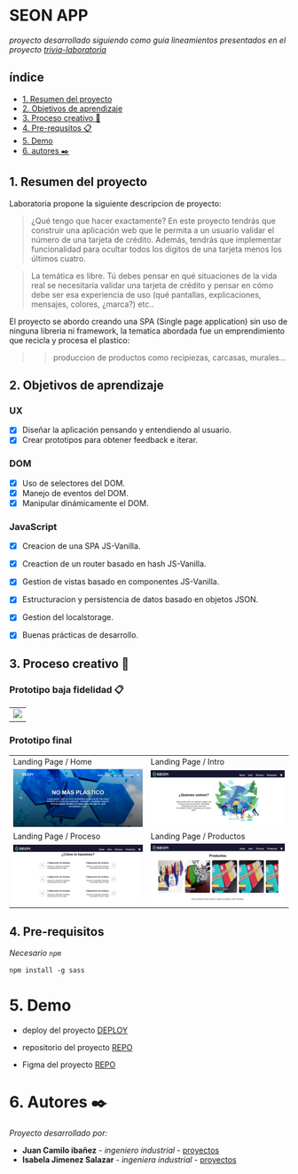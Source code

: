 # SEON APP
_proyecto desarrollado siguiendo como guia lineamientos presentados en el proyecto [trivia-laboratoria](https://github.com/Laboratoria/bootcamp/tree/main/projects/01-card-validation)_ 

## índice
* [1. Resumen del proyecto](#1-resumen-del-proyecto)
* [2. Objetivos de aprendizaje](#2-objetivos-de-aprendizaje)
* [3. Proceso creativo 🔧](#3-proceso-creativo)
* [4. Pre-requsitos 📋](#4-pre-requisitos)
* [5. Demo](#5-demo)
* [6. autores ✒️](#5-autores)


## 1. Resumen del proyecto
Laboratoria propone la siguiente descripcion de proyecto:

> ¿Qué tengo que hacer exactamente? En este proyecto tendrás que construir una aplicación web que le permita a un usuario validar el número de una tarjeta de crédito. Además, tendrás que implementar funcionalidad para ocultar todos los dígitos de una tarjeta menos los últimos cuatro.

> La temática es libre. Tú debes pensar en qué situaciones de la vida real se necesitaría validar una tarjeta de crédito y pensar en cómo debe ser esa experiencia de uso (qué pantallas, explicaciones, mensajes, colores, ¿marca?) etc..

El proyecto se abordo creando una SPA (Single page application) sin uso de ninguna libreria ni framework, la tematica abordada fue un emprendimiento que recicla y procesa el plastico:

>> produccion de productos como recipiezas, carcasas, murales...

## 2. Objetivos de aprendizaje

### UX

- [x] Diseñar la aplicación pensando y entendiendo al usuario.
- [x] Crear prototipos para obtener feedback e iterar.

### DOM

- [x] Uso de selectores del DOM.
- [x] Manejo de eventos del DOM.
- [x] Manipular dinámicamente el DOM.

### JavaScript

- [x] Creacion de una SPA JS-Vanilla.
- [x] Creaction de un router basado en hash JS-Vanilla.
- [x] Gestion de vistas basado en componentes JS-Vanilla.
- [x] Estructuracion y persistencia de datos basado en objetos JSON.
- [x] Gestion del localstorage.
- [x] Buenas prácticas de desarrollo.


## 3. Proceso creativo 🔧

### Prototipo baja fidelidad 📋

<table>
    <tr>
        <td><img src="./assets/prototipos/prototipo-inicial.jpg" width=800 ></td>
    </tr>

</table>

### Prototipo final

<table>
    <tr>
        <td>Landing Page / Home</td>
        <td>Landing Page / Intro</td>
    </tr>
    <tr>
        <td><img src="./assets/prototype/landingPage-home.PNG" width=500 ></td>
        <td><img src="./assets/prototype/landingPage-Intro.PNG" width=500 ></td>
    </tr>
    <tr>
        <td>Landing Page / Proceso</td>
        <td>Landing Page / Productos</td>
    </tr>
    <tr>
        <td><img src="./assets/prototype/landingPage-proceso.PNG" width=500 ></td>
        <td><img src="./assets/prototype/landingPage-productos.PNG" width=500 ></td>
    </tr>
 </table>


## 4. Pre-requisitos
_Necesario `npm`_

```
npm install -g sass
```


# 5. Demo 

* deploy del proyecto [DEPLOY](https://isabelajs.github.io/5EON/)


* repositorio del proyecto [REPO](https://github.com/isabelajs/5EON)
* Figma del proyecto [REPO](https://www.figma.com/file/fDLfcGee4FpbxD47yfnVPb/prototype?node-id=0%3A1)



# 6. Autores ✒️

_Proyecto desarrollado por:_

* **Juan Camilo ibañez** - *ingeniero industrial* - [proyectos](https://github.com/JuanC-JC)
* **Isabela Jimenez Salazar** - *ingeniera industrial* - [proyectos](https://github.com/isabelajs)
